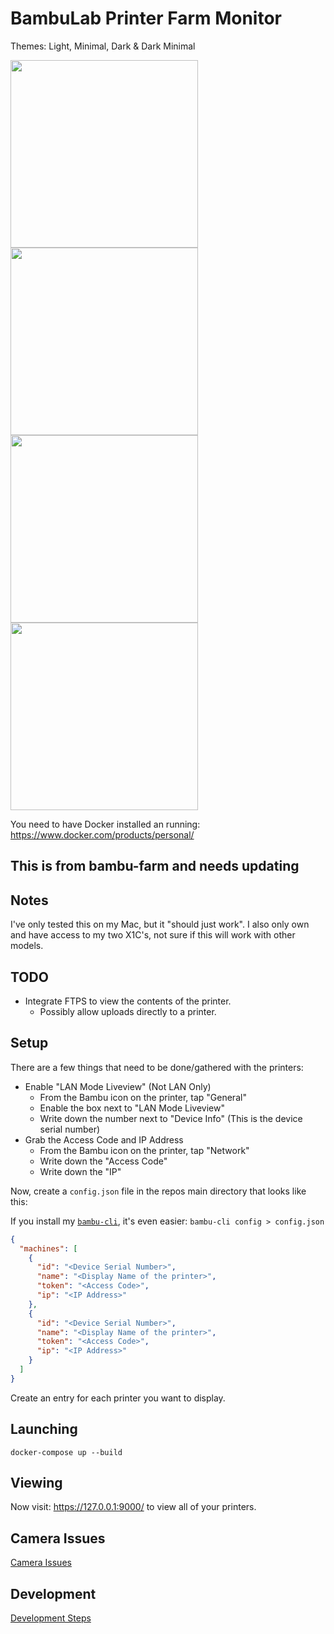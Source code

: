 # BambuLab Printer Farm Monitor

Themes: Light, Minimal, Dark & Dark Minimal

<img src="docs/shot.png?raw=true" width="300"> <img src="docs/shot-dark.png?raw=true" width="300">
<img src="docs/shot-min.png?raw=true" width="300"> <img src="docs/shot-dark-min.png?raw=true" width="300">

You need to have Docker installed an running: https://www.docker.com/products/personal/

## This is from bambu-farm and needs updating

## Notes

I've only tested this on my Mac, but it "should just work".
I also only own and have access to my two X1C's, not sure if this will work with other models.

## TODO

- Integrate FTPS to view the contents of the printer.
  - Possibly allow uploads directly to a printer.

## Setup

There are a few things that need to be done/gathered with the printers:

- Enable "LAN Mode Liveview" (Not LAN Only)
  - From the Bambu icon on the printer, tap "General"
  - Enable the box next to "LAN Mode Liveview"
  - Write down the number next to "Device Info" (This is the device serial number)
- Grab the Access Code and IP Address
  - From the Bambu icon on the printer, tap "Network"
  - Write down the "Access Code"
  - Write down the "IP"

Now, create a `config.json` file in the repos main directory that looks like this:

If you install my [`bambu-cli`](https://github.com/davglass/bambu-cli), it's even easier: `bambu-cli config > config.json`

```json
{
  "machines": [
    {
      "id": "<Device Serial Number>",
      "name": "<Display Name of the printer>",
      "token": "<Access Code>",
      "ip": "<IP Address>"
    },
    {
      "id": "<Device Serial Number>",
      "name": "<Display Name of the printer>",
      "token": "<Access Code>",
      "ip": "<IP Address>"
    }
  ]
}
```

Create an entry for each printer you want to display.

## Launching

    docker-compose up --build

## Viewing

Now visit: https://127.0.0.1:9000/ to view all of your printers.

## Camera Issues

[Camera Issues](docs/CAMERA.md)

## Development

[Development Steps](docs/DEVELOP.md)
